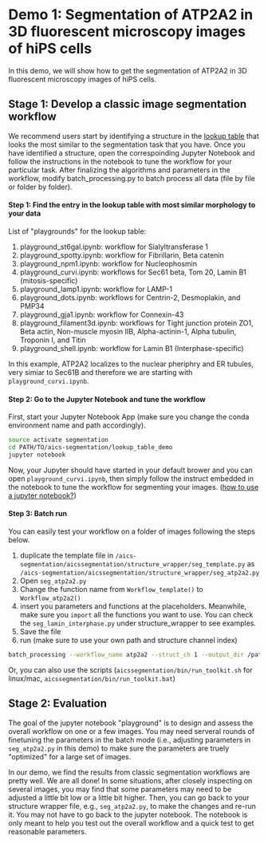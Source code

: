 # Demo 1: Segmentation of ATP2A2 in 3D fluorescent microscopy images of hiPS cells 

In this demo, we will show how to get the segmentation of ATP2A2 in 3D fluorescent microscopy images of hiPS cells. 

## Stage 1: Develop a classic image segmentation workflow

We recommend users start by identifying a structure in the [lookup table](https://www.allencell.org/segmenter.html) that looks the most similar to the segmentation task that you have. Once you have identified a structure, open the correspoinding Jupyter Notebook and follow the instructions in the notebook to tune the workflow for your particular task. After finalizing the algorithms and parameters in the workflow, modify batch_processing.py to batch process all data (file by file or folder by folder).

#### Step 1: Find the entry in the lookup table with most similar morphology to your data

List of "playgrounds" for the lookup table:

1. playground_st6gal.ipynb: workflow for Sialyltransferase 1
2. playground_spotty.ipynb: workflow for Fibrillarin, Beta catenin
3. playground_npm1.ipynb: workflow for Nucleophosmin
4. playground_curvi.ipynb: workflows for Sec61 beta, Tom 20, Lamin B1 (mitosis-specific)
5. playground_lamp1.ipynb: workflow for LAMP-1
6. playground_dots.ipynb: workflows for Centrin-2, Desmoplakin, and PMP34
7. playground_gja1.ipynb: workflow for Connexin-43
8. playground_filament3d.ipynb: workflows for Tight junction protein ZO1, Beta actin, Non-muscle myosin IIB, Alpha-actinin-1, Alpha tubulin, Troponin I, and Titin
9. playground_shell.ipynb: workflow for Lamin B1 (Interphase-specific)

In this example, ATP2A2 localizes to the nuclear pheriphry and ER tubules, very simiar to Sec61B and therefore we are starting with  `playground_curvi.ipynb`.

#### Step 2: Go to the Jupyter Notebook and tune the workflow

First, start your Jupyter Notebook App (make sure you change the conda environment name and path accordingly).

```bash
source activate segmentation
cd PATH/TO/aics-segmentation/lookup_table_demo
jupyter notebook
```

Now, your Jupyter should have started in your default brower and you can open `playground_curvi.ipynb`, then simply follow the instruct embedded in the notebook to tune the workflow for segmenting your images. ([how to use a jupyter notebook?](https://jupyter-notebook-beginner-guide.readthedocs.io/en/latest/execute.html#executing-a-notebook))

#### Step 3: Batch run 

You can easily test your workflow on a folder of images following the steps below.

1. duplicate the template file in `/aics-segmentation/aicssegmentation/structure_wrapper/seg_template.py` as `/aics-segmentation/aicssegmentation/structure_wrapper/seg_atp2a2.py`
2. Open `seg_atp2a2.py`
3. Change the function name from `Workflow_template()` to `Workflow_atp2a2()`
4. insert you parameters and functions at the placeholders. Meanwhile, make sure you `import` all the functions you want to use. You can check the `seg_lamin_interphase.py` under structure_wrapper to see examples.
5. Save the file
6. run (make sure to use your own path and structure channel index)

```bash
batch_processing --workflow_name atp2a2 --struct_ch 1 --output_dir /path/to/output per_dir --input_dir /path/to/raw --data_type .czi
```
Or, you can also use the scripts (`aicssegmentation/bin/run_toolkit.sh` for linux/mac, `aicssegmentation/bin/run_toolkit.bat`)

## Stage 2: Evaluation

The goal of the jupyter notebook "playground" is to design and assess the overall workflow on one or a few images. You may need serveral rounds of finetuning the parameters in the batch mode (i.e., adjusting parameters in `seg_atp2a2.py` in this demo) to make sure the parameters are truely "optimized" for a large set of images.  

In our demo, we find the results from classic segmentation workflows are pretty well. We are all done! In some situations, after closely inspecting on several images, you may find that some parameters may need to be adjusted a little bit low or a little bit higher. Then, you can go back to your structure wrapper file, e.g., `seg_atp2a2.py`, to make the changes and re-run it. You may not have to go back to the jupyter notebook. The notebook is only meant to help you test out the overall workflow and a quick test to get reasonable parameters.



